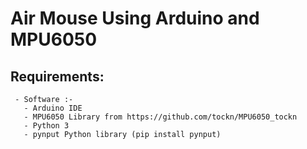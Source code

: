 # Air Mouse Using Arduino and MPU6050
  ## Requirements:
     - Software :- 
       - Arduino IDE
       - MPU6050 Library from https://github.com/tockn/MPU6050_tockn
       - Python 3
       - pynput Python library (pip install pynput)
